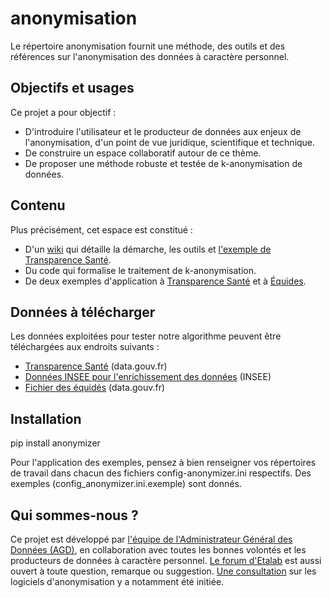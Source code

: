 # anonymisation

Le répertoire anonymisation fournit une méthode, des outils et des références sur l'anonymisation des données à caractère personnel.

## Objectifs et usages  

Ce projet  a pour objectif : 
+ D'introduire l'utilisateur et le producteur de données aux enjeux de l'anonymisation, d'un point de vue juridique, scientifique et technique.
+ De construire un espace collaboratif autour de ce thème.
+ De proposer une méthode robuste et testée de k-anonymisation de données.  

## Contenu  

Plus précisément, cet espace est constitué :  
* D'un [wiki](https://github.com/SGMAP-AGD/anonymisation/wiki) qui détaille la démarche, les outils et [l'exemple de Transparence Santé](https://github.com/SGMAP-AGD/anonymisation/wiki/Transparence-Sant%C3%A9).
* Du code qui formalise le traitement de k-anonymisation.
* De deux exemples d'application à [Transparence Santé](Transparence-Santé) et à [Équides](Transparence-Santé).


## Données à télécharger

Les données exploitées pour tester notre algorithme peuvent être téléchargées aux endroits suivants : 
* [Transparence Santé](https://www.data.gouv.fr/fr/datasets/transparence-sante-1/) (data.gouv.fr)
* [Données INSEE pour l'enrichissement des données](http://www.insee.fr/fr/themes/detail.asp?reg_id=99&ref_id=equip-serv-medical-para) (INSEE)
* [Fichier des équidés](https://www.data.gouv.fr/fr/datasets/fichier-des-equides/) (data.gouv.fr)

## Installation

  pip install anonymizer  
  
Pour l'application des exemples, pensez à bien renseigner vos répertoires de travail dans chacun des fichiers config-anonymizer.ini respectifs. Des exemples (config_anonymizer.ini.exemple) sont donnés.

## Qui sommes-nous ?
Ce projet est développé par [l'équipe de l'Administrateur Général des Données (AGD)](http://agd.data.gouv.fr/), en collaboration avec toutes les bonnes volontés et les producteurs de données à caractère personnel. [Le forum d'Etalab](https://forum.etalab.gouv.fr/) est aussi ouvert à toute question, remarque ou suggestion. [Une consultation](https://forum.etalab.gouv.fr/search?q=anonymisation) sur les logiciels d'anonymisation y a notamment été initiée.
